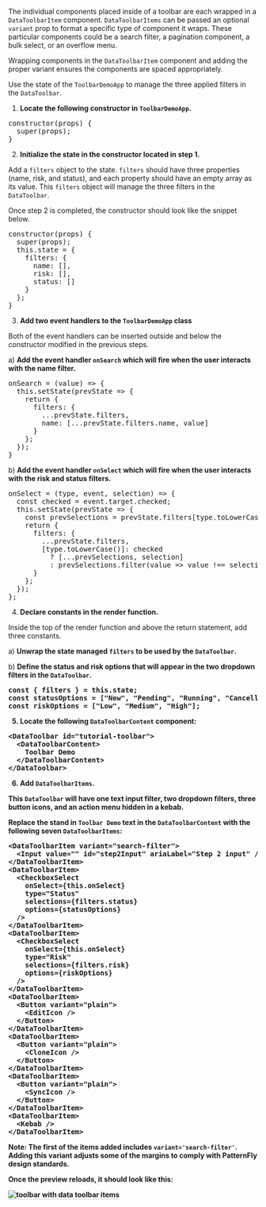 The individual components placed inside of a toolbar are each wrapped in a `DataToolbarItem` component. `DataToolbarItems` can be passed an optional `variant` prop to format a specific type of component it wraps. These particular components could be a search filter, a pagination component, a bulk select, or an overflow menu. 

Wrapping components in the `DataToolbarItem` component and adding the proper variant ensures the components are spaced appropriately.

Use the state of the `ToolbarDemoApp` to manage the three applied filters in the `DataToolbar`.

1) <strong>Locate the following constructor in `ToolbarDemoApp`.</strong>

<pre class="file">
constructor(props) {
  super(props);
}
</pre>

2) <strong>Initialize the state in the constructor located in step 1.</strong>

Add a `filters` object to the state. `filters` should have three properties (name, risk, and status), and each property should have an empty array as its value. This `filters` object will manage the three filters in the `DataToolbar`.

Once step 2 is completed, the constructor should look like the snippet below.

<pre class="file">
constructor(props) {
  super(props);
  this.state = {
    filters: {
      name: [],
      risk: [],
      status: []
    }
  };
}
</pre>

3) <strong>Add two event handlers to the `ToolbarDemoApp` class</strong>

Both of the event handlers can be inserted outside and below the constructor modified in the previous steps.

a) <strong>Add the event handler `onSearch` which will fire when the user interacts with the name filter.</strong>

<pre class="file" data-target="clipboard">
onSearch = (value) =&gt; {
  this.setState(prevState =&gt; {
    return {
      filters: {
        ...prevState.filters,
        name: [...prevState.filters.name, value]
      }
    };
  });
}
</pre>

b) <strong>Add the event handler `onSelect` which will fire when the user interacts with the risk and status filters.</strong>

<pre class="file" data-target="clipboard">
onSelect = (type, event, selection) =&gt; {
  const checked = event.target.checked;
  this.setState(prevState =&gt; {
    const prevSelections = prevState.filters[type.toLowerCase()];
    return {
      filters: {
        ...prevState.filters,
        [type.toLowerCase()]: checked
          ? [...prevSelections, selection]
          : prevSelections.filter(value => value !== selection)
      }
    };
  });
};
</pre>

4) <strong>Declare constants in the render function.</strong>

Inside the top of the render function and above the return statement, add three constants.

a) <strong>Unwrap the state managed `filters` to be used by the `DataToolbar`.</strong>

b) <strong>Define the status and risk options that will appear in the two dropdown filters in the `DataToolbar`.<strong>

<pre class="file" data-target="clipboard">
const { filters } = this.state;
const statusOptions = [&quot;New&quot;, &quot;Pending&quot;, &quot;Running&quot;, &quot;Cancelled&quot;];
const riskOptions = [&quot;Low&quot;, &quot;Medium&quot;, &quot;High&quot;];
</pre>


5) <strong>Locate the following `DataToolbarContent` component:</strong>

<pre class="file">
&lt;DataToolbar id=&quot;tutorial-toolbar&quot;&gt;
  &lt;DataToolbarContent&gt;
    Toolbar Demo
  &lt;/DataToolbarContent&gt;
&lt;/DataToolbar&gt;
</pre>

6) <strong>Add `DataToolbarItems`.</strong>

This `DataToolbar` will have one text input filter, two dropdown filters, three button icons, and an action menu hidden in a kebab.

Replace the stand in `Toolbar Demo` text in the `DataToolbarContent` with the following seven `DataToolbarItems`:

<pre class="file" data-target="clipboard">
&lt;DataToolbarItem variant=&quot;search-filter&quot;&gt;
  &lt;Input value=&quot;&quot; id=&quot;step2Input&quot; ariaLabel=&quot;Step 2 input&quot; /&gt;
&lt;/DataToolbarItem&gt;
&lt;DataToolbarItem&gt;
  &lt;CheckboxSelect
    onSelect={this.onSelect}
    type=&quot;Status&quot;
    selections={filters.status}
    options={statusOptions}
  /&gt;
&lt;/DataToolbarItem&gt;
&lt;DataToolbarItem&gt;
  &lt;CheckboxSelect
    onSelect={this.onSelect}
    type=&quot;Risk&quot;
    selections={filters.risk}
    options={riskOptions}
  /&gt;
&lt;/DataToolbarItem&gt;
&lt;DataToolbarItem&gt;
  &lt;Button variant=&quot;plain&quot;&gt;
    &lt;EditIcon /&gt;
  &lt;/Button&gt;
&lt;/DataToolbarItem&gt;
&lt;DataToolbarItem&gt;
  &lt;Button variant=&quot;plain&quot;&gt;
    &lt;CloneIcon /&gt;
  &lt;/Button&gt;
&lt;/DataToolbarItem&gt;
&lt;DataToolbarItem&gt;
  &lt;Button variant=&quot;plain&quot;&gt;
    &lt;SyncIcon /&gt;
  &lt;/Button&gt;
&lt;/DataToolbarItem&gt;
&lt;DataToolbarItem&gt;
  &lt;Kebab /&gt;
&lt;/DataToolbarItem&gt;
</pre>

<strong>Note:</strong> The first of the items added includes `variant='search-filter'`. Adding this variant adjusts some of the margins to comply with PatternFly design standards.

Once the preview reloads, it should look like this:

<img src="toolbar-filter/assets/toolbar-items.png" alt="toolbar with data toolbar items" style="box-shadow: rgba(3, 3, 3, 0.2) 0px 1.25px 2.5px 0px;" />
